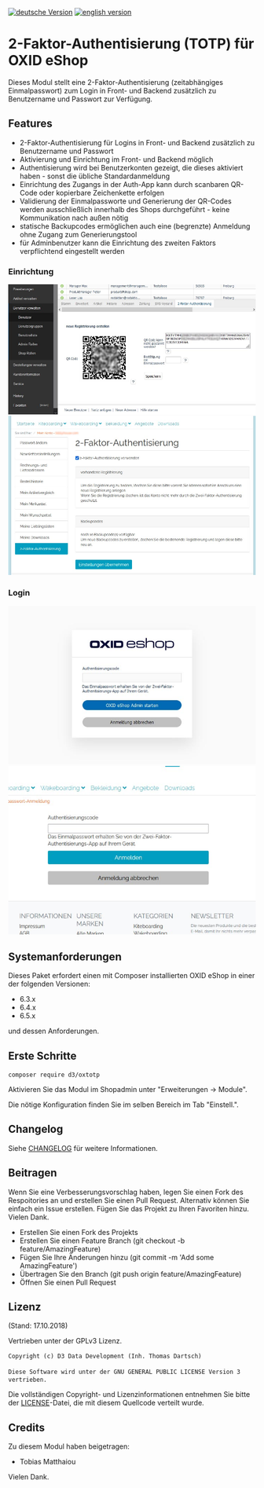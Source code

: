 [![deutsche Version](https://logos.oxidmodule.com/de2_xs.svg)](README.md)
[![english version](https://logos.oxidmodule.com/en2_xs.svg)](README.en.md)

# 2-Faktor-Authentisierung (TOTP) für OXID eShop

Dieses Modul stellt eine 2-Faktor-Authentisierung (zeitabhängiges Einmalpasswort) zum Login in Front- und Backend zusätzlich zu Benutzername und Passwort zur Verfügung.

## Features

- 2-Faktor-Authentisierung für Logins in Front- und Backend zusätzlich zu Benutzername und Passwort
- Aktivierung und Einrichtung im Front- und Backend möglich
- Authentisierung wird bei Benutzerkonten gezeigt, die dieses aktiviert haben - sonst die übliche Standardanmeldung
- Einrichtung des Zugangs in der Auth-App kann durch scanbaren QR-Code oder kopierbare Zeichenkette erfolgen
- Validierung der Einmalpassworte und Generierung der QR-Codes werden ausschließlich innerhalb des Shops durchgeführt - keine Kommunikation nach außen nötig
- statische Backupcodes ermöglichen auch eine (begrenzte) Anmeldung ohne Zugang zum Generierungstool
- für Adminbenutzer kann die Einrichtung des zweiten Faktors verpflichtend eingestellt werden

### Einrichtung
![Einrichtung Backend](assets/setup_backend.jpg "Einrichtung Backend")
![Einrichtung Frontend](assets/setup_frontend.jpg "Einrichtung Frontend")

### Login
![Login Backend](assets/login_backend.jpg "Login Backend")
![Login Frontend](assets/login_frontend.jpg "Login Frontend")

## Systemanforderungen

Dieses Paket erfordert einen mit Composer installierten OXID eShop in einer der folgenden Versionen:

- 6.3.x
- 6.4.x
- 6.5.x

und dessen Anforderungen.

## Erste Schritte

```
composer require d3/oxtotp
```

Aktivieren Sie das Modul im Shopadmin unter "Erweiterungen -> Module".

Die nötige Konfiguration finden Sie im selben Bereich im Tab "Einstell.".

## Changelog

Siehe [CHANGELOG](CHANGELOG.md) für weitere Informationen.

## Beitragen

Wenn Sie eine Verbesserungsvorschlag haben, legen Sie einen Fork des Respoitories an und erstellen Sie einen Pull Request. Alternativ können Sie einfach ein Issue erstellen. Fügen Sie das Projekt zu Ihren Favoriten hinzu. Vielen Dank.

- Erstellen Sie einen Fork des Projekts
- Erstellen Sie einen Feature Branch (git checkout -b feature/AmazingFeature)
- Fügen Sie Ihre Änderungen hinzu (git commit -m 'Add some AmazingFeature')
- Übertragen Sie den Branch (git push origin feature/AmazingFeature)
- Öffnen Sie einen Pull Request

## Lizenz
(Stand: 17.10.2018)

Vertrieben unter der GPLv3 Lizenz.

```
Copyright (c) D3 Data Development (Inh. Thomas Dartsch)

Diese Software wird unter der GNU GENERAL PUBLIC LICENSE Version 3 vertrieben.
```

Die vollständigen Copyright- und Lizenzinformationen entnehmen Sie bitte der [LICENSE](LICENSE.md)-Datei, die mit diesem Quellcode verteilt wurde.

## Credits

Zu diesem Modul haben beigetragen:

- Tobias Matthaiou

Vielen Dank.